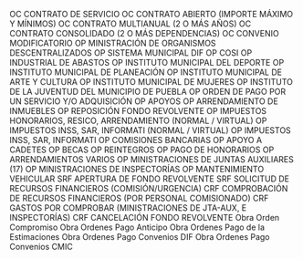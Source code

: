 OC	CONTRATO DE SERVICIO
OC	CONTRATO ABIERTO (IMPORTE MÁXIMO Y MÍNIMOS)
OC	CONTRATO MULTIANUAL (2 O MÁS AÑOS)
OC	CONTRATO CONSOLIDADO (2 O MÁS DEPENDENCIAS)
OC	CONVENIO MODIFICATORIO
OP	MINISTRACIÓN DE ORGANISMOS DESCENTRALIZADOS
OP	SISTEMA MUNICIPAL DIF
OP	COSI
OP	INDUSTRIAL DE ABASTOS
OP	INSTITUTO MUNICIPAL DEL DEPORTE
OP	INSTITUTO MUNICIPAL DE PLANEACIÓN
OP	INSTITUTO MUNICIPAL DE ARTE Y CULTURA
OP	INSTITUTO MUNICIPAL DE MUJERES
OP	INSTITUTO DE LA JUVENTUD DEL MUNICIPIO DE PUEBLA
OP	ORDEN DE PAGO POR UN SERVICIO Y/O ADQUISICIÓN
OP	APOYOS
OP	ARRENDAMIENTO DE INMUEBLES
OP	REPOSICIÓN FONDO REVOLVENTE
OP	IMPUESTOS HONORARIOS, RESICO, ARRENDAMIENTO (NORMAL / VIRTUAL)
OP	IMPUESTOS INSS, SAR, INFORMATI (NORMAL / VIRTUAL)
OP	IMPUESTOS INSS, SAR, INFORMATI
OP	COMISIONES BANCARIAS
OP	APOYO A CADETES
OP	BECAS
OP	REINTEGROS
OP	PAGO DE HONORARIOS
OP	ARRENDAMIENTOS VARIOS
OP	MINISTRACIONES DE JUNTAS AUXILIARES (17)
OP	MINISTRACIONES DE INSPECTORÍAS
OP	MANTENIMIENTO VEHICULAR
SRF	APERTURA DE FONDO REVOLVENTE
SRF	SOLICITUD DE RECURSOS FINANCIEROS (COMISIÓN/URGENCIA)
CRF	COMPROBACIÓN DE RECURSOS FINANCIEROS (POR PERSONAL COMISIONADO)
CRF	GASTOS POR COMPROBAR (MINISTRACIONES DE JTA-AUX, E INSPECTORÍAS)
CRF	CANCELACIÓN FONDO REVOLVENTE
Obra Orden Compromiso 
Obra Ordenes Pago Anticipo 
Obra Ordenes Pago de la Estimaciones
    Obra Ordenes Pago Convenios DIF 
    Obra Ordenes Pago Convenios CMIC